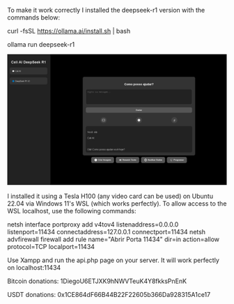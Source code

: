 To make it work correctly I installed the deepseek-r1 version with the commands below:

curl -fsSL https://ollama.ai/install.sh | bash

ollama run deepseek-r1


![Celi AI Deep Seek](https://github.com/Diego-lincoln/deepseek/blob/main/celiaichar.png?raw=true)

I installed it using a Tesla H100 (any video card can be used) on Ubuntu 22.04 via Windows 11's WSL (which works perfectly). To allow access to the WSL localhost, use the following commands:

netsh interface portproxy add v4tov4 listenaddress=0.0.0.0 listenport=11434 connectaddress=127.0.0.1 connectport=11434
netsh advfirewall firewall add rule name="Abrir Porta 11434" dir=in action=allow protocol=TCP localport=11434

Use Xampp and run the api.php page on your server. It will work perfectly on localhost:11434

Bitcoin donations: 1DiegoU6ETJXK9hNWVTeuK4Y8fkksPnEnK

USDT donations: 0x1CE864dF66B44B22F22605b366Da928315A1ce17
